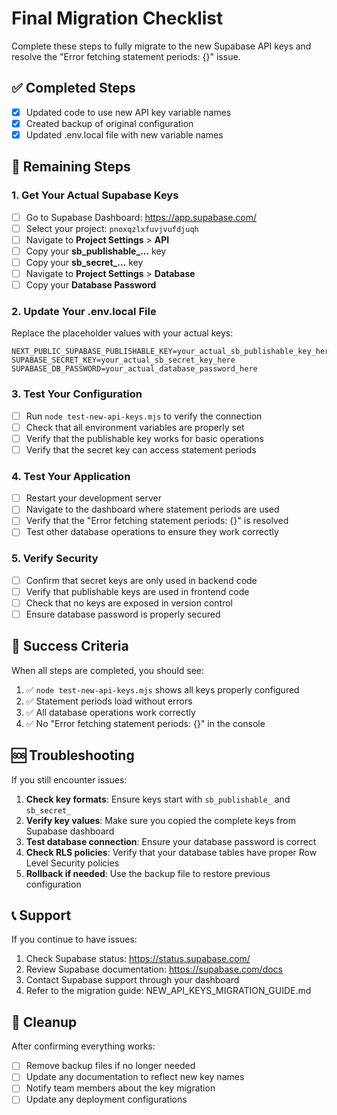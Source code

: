 # Final Migration Checklist

Complete these steps to fully migrate to the new Supabase API keys and resolve the "Error fetching statement periods: {}" issue.

## ✅ Completed Steps

- [x] Updated code to use new API key variable names
- [x] Created backup of original configuration
- [x] Updated .env.local file with new variable names

## 🔧 Remaining Steps

### 1. Get Your Actual Supabase Keys

- [ ] Go to Supabase Dashboard: https://app.supabase.com/
- [ ] Select your project: `pnoxqzlxfuvjvufdjuqh`
- [ ] Navigate to **Project Settings** > **API**
- [ ] Copy your **sb_publishable_...** key
- [ ] Copy your **sb_secret_...** key
- [ ] Navigate to **Project Settings** > **Database**
- [ ] Copy your **Database Password**

### 2. Update Your .env.local File

Replace the placeholder values with your actual keys:

```env
NEXT_PUBLIC_SUPABASE_PUBLISHABLE_KEY=your_actual_sb_publishable_key_here
SUPABASE_SECRET_KEY=your_actual_sb_secret_key_here
SUPABASE_DB_PASSWORD=your_actual_database_password_here
```

### 3. Test Your Configuration

- [ ] Run `node test-new-api-keys.mjs` to verify the connection
- [ ] Check that all environment variables are properly set
- [ ] Verify that the publishable key works for basic operations
- [ ] Verify that the secret key can access statement periods

### 4. Test Your Application

- [ ] Restart your development server
- [ ] Navigate to the dashboard where statement periods are used
- [ ] Verify that the "Error fetching statement periods: {}" is resolved
- [ ] Test other database operations to ensure they work correctly

### 5. Verify Security

- [ ] Confirm that secret keys are only used in backend code
- [ ] Verify that publishable keys are used in frontend code
- [ ] Check that no keys are exposed in version control
- [ ] Ensure database password is properly secured

## 🎉 Success Criteria

When all steps are completed, you should see:

1. ✅ `node test-new-api-keys.mjs` shows all keys properly configured
2. ✅ Statement periods load without errors
3. ✅ All database operations work correctly
4. ✅ No "Error fetching statement periods: {}" in the console

## 🆘 Troubleshooting

If you still encounter issues:

1. **Check key formats**: Ensure keys start with `sb_publishable_` and `sb_secret_`
2. **Verify key values**: Make sure you copied the complete keys from Supabase dashboard
3. **Test database connection**: Ensure your database password is correct
4. **Check RLS policies**: Verify that your database tables have proper Row Level Security policies
5. **Rollback if needed**: Use the backup file to restore previous configuration

## 📞 Support

If you continue to have issues:

1. Check Supabase status: https://status.supabase.com/
2. Review Supabase documentation: https://supabase.com/docs
3. Contact Supabase support through your dashboard
4. Refer to the migration guide: NEW_API_KEYS_MIGRATION_GUIDE.md

## 🧹 Cleanup

After confirming everything works:

- [ ] Remove backup files if no longer needed
- [ ] Update any documentation to reflect new key names
- [ ] Notify team members about the key migration
- [ ] Update any deployment configurations